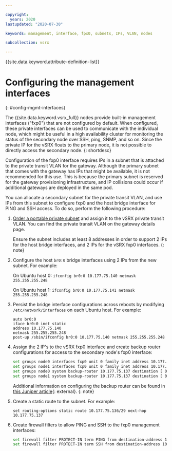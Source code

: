 ```yaml
---

copyright:
  years: 2020
lastupdated: "2020-07-30"

keywords: management, interface, fpx0, subnets, IPs, VLAN, nodes

subcollection: vsrx

---
```


{{site.data.keyword.attribute-definition-list}}

# Configuring the management interfaces
{: #config-mgmt-interfaces}

The {{site.data.keyword.vsrx_full}} nodes provide built-in management interfaces ("fxp0") that are not configured by default. When configured, these private interfaces can be used to communicate with the individual node, which might be useful in a high availability cluster for monitoring the status of the secondary node over SSH, ping, SNMP, and so on. Since the private IP for the vSRX floats to the primary node, it is not possible to directly access the secondary node.
{: shortdesc}

Configuration of the fxp0 interface requires IPs in a subnet that is attached to the private transit VLAN for the gateway. Although the primary subnet that comes with the gateway has IPs that might be available, it is not recommended for this use. This is because the primary subnet is reserved for the gateway provisioning infrastructure, and IP collisions could occur if additional gateways are deployed in the same pod.

You can allocate a secondary subnet for the private transit VLAN, and use IPs from this subnet to configure fxp0 and the host bridge interface for PING and SSH access. To do so, perform the following procedure:

1. [Order a portable private subnet](https://cloud.ibm.com/classic/network/subnet/provision) and assign it to the vSRX private transit VLAN. You can find the private transit VLAN on the gateway details page.

   Ensure the subnet includes at least 8 addresses in order to support 2 IPs for the host bridge interfaces, and 2 IPs for the vSRX fxp0 interfaces.
   {: note}

2. Configure the host `br0:0` bridge interfaces using 2 IPs from the new subnet. For example:

   On Ubuntu host 0: `ifconfig br0:0 10.177.75.140 netmask 255.255.255.248`

   On Ubuntu host 1: `ifconfig br0:0 10.177.75.141 netmask 255.255.255.248`

3. Persist the bridge interface configurations across reboots by modifying `/etc/network/interfaces` on each Ubuntu host. For example:

   ```text
   auto br0:0
   iface br0:0 inet static
   address 10.177.75.140
   netmask 255.255.255.248
   post-up /sbin/ifconfig br0:0 10.177.75.140 netmask 255.255.255.248
   ```

4. Assign the 2 IP's to the vSRX fxp0 interface and create backup router configurations for access to the secondary node's fxp0 interface:

   ```sh
   set groups node0 interfaces fxp0 unit 0 family inet address 10.177.75.138/29
   set groups node1 interfaces fxp0 unit 0 family inet address 10.177.75.139/29
   set groups node0 system backup-router 10.177.75.137 destination [ 0.0.0.0/1 128.0.0.0/1 ]
   set groups node1 system backup-router 10.177.75.137 destination [ 0.0.0.0/1 128.0.0.0/1 ]
   ```

   Additional information on configuring the backup router can be found in [this Juniper article](https://supportportal.juniper.net/s/article/SRX-Cannot-manage-SRX-via-fxp0-when-destination-in-Backup-Router-is-0-0?language=en_US){: external}.
   {: note}

5. Create a static route to the subnet. For example:

   `set routing-options static route 10.177.75.136/29 next-hop 10.177.75.137`

6. Create firewall filters to allow PING and SSH to the fxp0 management interfaces:

   ```sh
   set firewall filter PROTECT-IN term PING from destination-address 10.177.75.136/29
   set firewall filter PROTECT-IN term SSH from destination-address 10.177.75.136/29
   ```
